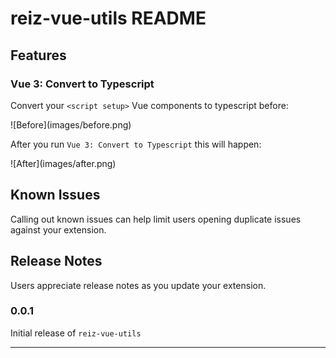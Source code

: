 # reiz-vue-utils README

## Features

### Vue 3: Convert to Typescript

Convert your `<script setup>` Vue components to typescript before:

\!\[Before\]\(images/before.png\)

After you run `Vue 3: Convert to Typescript` this will happen:

\!\[After\]\(images/after.png\)

## Known Issues

Calling out known issues can help limit users opening duplicate issues against your extension.

## Release Notes

Users appreciate release notes as you update your extension.

### 0.0.1

Initial release of `reiz-vue-utils`

---
